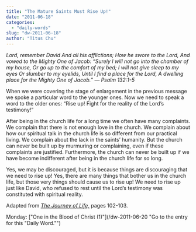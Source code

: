 ```yaml
---
title: "The Mature Saints Must Rise Up!"
date: "2011-06-18"
categories: 
  - "daily-words"
slug: "dw-2011-06-18"
author: "Titus Chu"
---
```


_Lord, remember David And all his afflictions; How he swore to the Lord, And vowed to the Mighty One of Jacob: “Surely I will not go into the chamber of my house, Or go up to the comfort of my bed; I will not give sleep to my eyes Or slumber to my eyelids, Until I find a place for the Lord, A dwelling place for the Mighty One of Jacob.” — Psalm 132:1-5_

When we were covering the stage of enlargement in the previous message we spoke a particular word to the younger ones. Now we need to speak a word to the older ones: “Rise up! Fight for the reality of the Lord’s testimony!”

After being in the church life for a long time we often have many complaints. We complain that there is not enough love in the church. We complain about how our spiritual talk in the church life is so different from our practical living. We complain about the lack in the saints’ humanity. But the church can never be built up by murmuring or complaining, even if these complaints are justified. Furthermore, the church can never be built up if we have become indifferent after being in the church life for so long.

Yes, we may be discouraged, but it is because things are discouraging that we need to rise up! Yes, there are many things that bother us in the church life, but those very things should cause us to rise up! We need to rise up just like David, who refused to rest until the Lord’s testimony was constituted with spiritual reality.

Adapted from _[The Journey of Life,](/book-journey "Go to the listing for this book.")_ pages 102-103.

Monday: ["One in the Blood of Christ (1)"](/dw-2011-06-20 "Go to the entry for this "Daily Word."")
